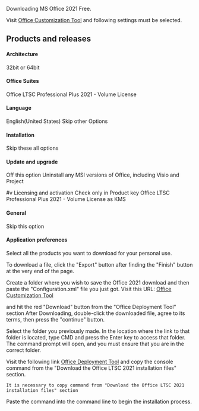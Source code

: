 Downloading MS Office 2021 Free.

Visit  [Office Customization Tool](https://config.office.com/deploymentsettings) and following settings must be selected.

## Products and releases
#### Architecture
32bit or 64bit

#### Office Suites
Office LTSC Professional Plus 2021 - Volume License

#### Language
 English(United States)
 Skip other Options
 
#### Installation
Skip these all options

#### Update and upgrade
Off this option
    Uninstall any MSI versions of Office, including Visio and Project

#v Licensing and activation
Check only in
Product key
Office LTSC Professional Plus 2021 - Volume License as KMS


#### General
Skip this option

#### Application preferences
Select all the products you want to download for your personal use.


To download a file, click the "Export" button after finding the "Finish" button at the very end of the page.

Create a folder where you wish to save the Office 2021 download and then paste the "Configuration.xml" file you just got. Visit this URL:  [Office Customization Tool](https://www.microsoft.com/en-us/download/details.aspx?id=49117)

and hit the red "Download" button from the "Office Deployment Tool" section
After Downloading, double-click the downloaded file, agree to its terms, then press the "continue" button.

Select the folder you previously made. In the location where the link to that folder is located, type CMD and press the Enter key to access that folder.  The command prompt will open, and you must ensure that you are in the correct folder.


Visit the following link [Office Deployment Tool](https://learn.microsoft.com/en-us/deployoffice/ltsc2021/deploy) and copy the console command from the "Download the Office LTSC 2021 installation files" section.

```
It is necessary to copy command from "Download the Office LTSC 2021 installation files" section
```

Paste the command into the command line to begin the installation process.












